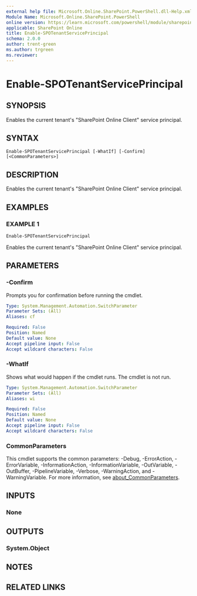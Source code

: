 ```yaml
---
external help file: Microsoft.Online.SharePoint.PowerShell.dll-Help.xml
Module Name: Microsoft.Online.SharePoint.PowerShell
online version: https://learn.microsoft.com/powershell/module/sharepoint-online/enable-spotenantserviceprincipal
applicable: SharePoint Online
title: Enable-SPOTenantServicePrincipal
schema: 2.0.0
author: trent-green
ms.author: trgreen
ms.reviewer:
---
```


# Enable-SPOTenantServicePrincipal

## SYNOPSIS

Enables the current tenant's "SharePoint Online Client" service principal.

## SYNTAX

```
Enable-SPOTenantServicePrincipal [-WhatIf] [-Confirm] [<CommonParameters>]
```

## DESCRIPTION

Enables the current tenant's "SharePoint Online Client" service principal.

## EXAMPLES

### EXAMPLE 1

```powershell
Enable-SPOTenantServicePrincipal
```

Enables the current tenant's "SharePoint Online Client" service principal.

## PARAMETERS

### -Confirm

Prompts you for confirmation before running the cmdlet.

```yaml
Type: System.Management.Automation.SwitchParameter
Parameter Sets: (All)
Aliases: cf

Required: False
Position: Named
Default value: None
Accept pipeline input: False
Accept wildcard characters: False
```

### -WhatIf

Shows what would happen if the cmdlet runs.
The cmdlet is not run.

```yaml
Type: System.Management.Automation.SwitchParameter
Parameter Sets: (All)
Aliases: wi

Required: False
Position: Named
Default value: None
Accept pipeline input: False
Accept wildcard characters: False
```

### CommonParameters

This cmdlet supports the common parameters: -Debug, -ErrorAction, -ErrorVariable, -InformationAction, -InformationVariable, -OutVariable, -OutBuffer, -PipelineVariable, -Verbose, -WarningAction, and -WarningVariable. For more information, see [about_CommonParameters](https://go.microsoft.com/fwlink/?LinkID=113216).

## INPUTS

### None

## OUTPUTS

### System.Object

## NOTES

## RELATED LINKS
